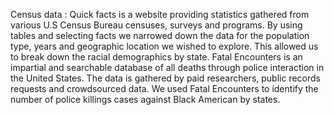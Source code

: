 Census data :
Quick facts is a website providing statistics gathered from various U.S Census Bureau censuses, surveys and programs. By using tables and selecting facts we narrowed down the data for the population type, years and geographic location we wished to explore. This allowed us to break down the racial demographics by state. 
Fatal Encounters is an impartial and searchable database of all deaths through police interaction in the United States. The data is gathered by paid researchers, public records requests and crowdsourced data. We used Fatal Encounters to identify the number of police killings cases against Black American by states. 
